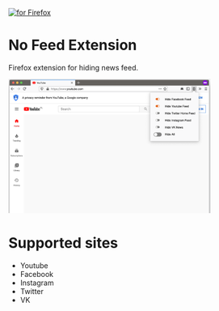 
[<img src="https://blog.mozilla.org/addons/files/2020/04/get-the-addon-fx-apr-2020.svg" alt="for Firefox" height="60px">](https://addons.mozilla.org/en-US/firefox/addon/no_feed/)

# No Feed Extension

Firefox extension for hiding news feed.

<img alt="No Feed extension" src="screenshots/1.png" width="400">

# Supported sites

- Youtube
- Facebook
- Instagram
- Twitter
- VK

